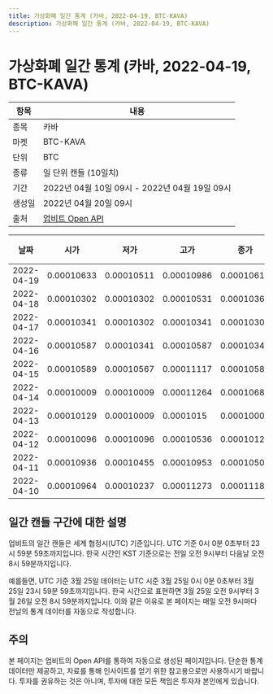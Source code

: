 ```yaml
---
title: 가상화폐 일간 통계 (카바, 2022-04-19, BTC-KAVA)
description: 가상화폐 일간 통계 (카바, 2022-04-19, BTC-KAVA)
---
```



가상화폐 일간 통계 (카바, 2022-04-19, BTC-KAVA)
===

|항목|내용|
|--|--|
|종목|카바|
|마켓|BTC-KAVA|
|단위|BTC|
|종류|일 단위 캔들 (10일치)|
|기간|2022년 04월 10일 09시 - 2022년 04월 19일 09시|
|생성일|2022년 04월 20일 09시|
|출처|[업비트 Open API](https://docs.upbit.com)|


|날짜|시가|저가|고가|종가|비고|
|--|--|--|--|--|--|
|2022-04-19|0.00010633|0.00010511|0.00010986|0.00010612|    |
|2022-04-18|0.00010302|0.00010302|0.00010531|0.00010362|    |
|2022-04-17|0.00010341|0.00010302|0.00010341|0.00010302|    |
|2022-04-16|0.00010587|0.00010341|0.00010587|0.00010341|    |
|2022-04-15|0.00010589|0.00010567|0.00011117|0.00010587|    |
|2022-04-14|0.00010009|0.00010009|0.00011264|0.00010684|    |
|2022-04-13|0.00010129|0.00010009|0.0001015|0.00010009|    |
|2022-04-12|0.00010096|0.00010096|0.00010536|0.00010129|    |
|2022-04-11|0.00010936|0.00010455|0.00010953|0.00010507|    |
|2022-04-10|0.00010964|0.00010237|0.00011273|0.00011189|    |


일간 캔들 구간에 대한 설명
---


업비트의 일간 캔들은 세계 협정시(UTC) 기준입니다. 
UTC 기준 0시 0분 0초부터 23시 59분 59초까지입니다. 
한국 시간인 KST 기준으로는 전일 오전 9시부터 다음날 오전 8시 59분까지입니다. 


예를들면, UTC 기준 3월 25일 데이터는 UTC 시준 3월 25일 0시 0분 0초부터 3월 25일 23시 59분 59초까지입니다. 
한국 시간으로 표현하면 3월 25일 오전 9시부터 3월 26일 오전 8시 59분까지입니다. 
이와 같은 이유로 본 페이지는 매일 오전 9시마다 전날의 통계 데이터를 자동으로 작성합니다. 


주의
---


본 페이지는 업비트의 Open API를 통하여 자동으로 생성된 페이지입니다. 
단순한 통계 데이터만 제공하고, 자료를 통해 인사이트를 얻기 위한 참고용으로만 사용하시기 바랍니다. 
투자를 권유하는 것은 아니며, 투자에 대한 모든 책임은 투자자 본인에게 있습니다. 
